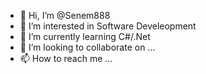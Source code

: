 - 👋 Hi, I’m @Senem888
- 👀 I’m interested in Software Develeopment
- 🌱 I’m currently learning C#/.Net 
- 💞️ I’m looking to collaborate on ...
- 📫 How to reach me ...

<!---
Senem888/Senem888 is a ✨ special ✨ repository because its `README.md` (this file) appears on your GitHub profile.
You can click the Preview link to take a look at your changes.
--->
